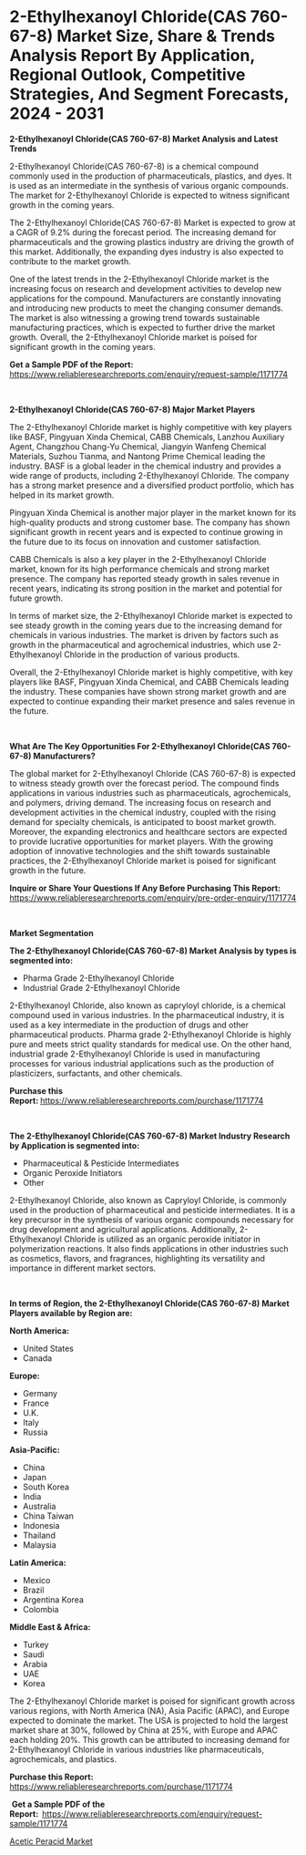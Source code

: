 <p><h1>2-Ethylhexanoyl Chloride(CAS 760-67-8) Market Size, Share & Trends Analysis Report By Application, Regional Outlook, Competitive Strategies, And Segment Forecasts, 2024 - 2031</h1></p><p><strong>2-Ethylhexanoyl Chloride(CAS 760-67-8) Market Analysis and Latest Trends</strong></p>
<p><p>2-Ethylhexanoyl Chloride(CAS 760-67-8) is a chemical compound commonly used in the production of pharmaceuticals, plastics, and dyes. It is used as an intermediate in the synthesis of various organic compounds. The market for 2-Ethylhexanoyl Chloride is expected to witness significant growth in the coming years.</p><p>The 2-Ethylhexanoyl Chloride(CAS 760-67-8) Market is expected to grow at a CAGR of 9.2% during the forecast period. The increasing demand for pharmaceuticals and the growing plastics industry are driving the growth of this market. Additionally, the expanding dyes industry is also expected to contribute to the market growth.</p><p>One of the latest trends in the 2-Ethylhexanoyl Chloride market is the increasing focus on research and development activities to develop new applications for the compound. Manufacturers are constantly innovating and introducing new products to meet the changing consumer demands. The market is also witnessing a growing trend towards sustainable manufacturing practices, which is expected to further drive the market growth. Overall, the 2-Ethylhexanoyl Chloride market is poised for significant growth in the coming years.</p></p>
<p><strong>Get a Sample PDF of the Report:&nbsp;</strong> <a href="https://www.reliableresearchreports.com/enquiry/request-sample/1171774">https://www.reliableresearchreports.com/enquiry/request-sample/1171774</a></p>
<p>&nbsp;</p>
<p><strong>2-Ethylhexanoyl Chloride(CAS 760-67-8) Major Market Players</strong></p>
<p><p>The 2-Ethylhexanoyl Chloride market is highly competitive with key players like BASF, Pingyuan Xinda Chemical, CABB Chemicals, Lanzhou Auxiliary Agent, Changzhou Chang-Yu Chemical, Jiangyin Wanfeng Chemical Materials, Suzhou Tianma, and Nantong Prime Chemical leading the industry. BASF is a global leader in the chemical industry and provides a wide range of products, including 2-Ethylhexanoyl Chloride. The company has a strong market presence and a diversified product portfolio, which has helped in its market growth.</p><p>Pingyuan Xinda Chemical is another major player in the market known for its high-quality products and strong customer base. The company has shown significant growth in recent years and is expected to continue growing in the future due to its focus on innovation and customer satisfaction.</p><p>CABB Chemicals is also a key player in the 2-Ethylhexanoyl Chloride market, known for its high performance chemicals and strong market presence. The company has reported steady growth in sales revenue in recent years, indicating its strong position in the market and potential for future growth.</p><p>In terms of market size, the 2-Ethylhexanoyl Chloride market is expected to see steady growth in the coming years due to the increasing demand for chemicals in various industries. The market is driven by factors such as growth in the pharmaceutical and agrochemical industries, which use 2-Ethylhexanoyl Chloride in the production of various products.</p><p>Overall, the 2-Ethylhexanoyl Chloride market is highly competitive, with key players like BASF, Pingyuan Xinda Chemical, and CABB Chemicals leading the industry. These companies have shown strong market growth and are expected to continue expanding their market presence and sales revenue in the future.</p></p>
<p>&nbsp;</p>
<p><strong>What Are The Key Opportunities For 2-Ethylhexanoyl Chloride(CAS 760-67-8) Manufacturers?</strong></p>
<p><p>The global market for 2-Ethylhexanoyl Chloride (CAS 760-67-8) is expected to witness steady growth over the forecast period. The compound finds applications in various industries such as pharmaceuticals, agrochemicals, and polymers, driving demand. The increasing focus on research and development activities in the chemical industry, coupled with the rising demand for specialty chemicals, is anticipated to boost market growth. Moreover, the expanding electronics and healthcare sectors are expected to provide lucrative opportunities for market players. With the growing adoption of innovative technologies and the shift towards sustainable practices, the 2-Ethylhexanoyl Chloride market is poised for significant growth in the future.</p></p>
<p><strong>Inquire or Share Your Questions If Any Before Purchasing This Report:</strong> <a href="https://www.reliableresearchreports.com/enquiry/pre-order-enquiry/1171774">https://www.reliableresearchreports.com/enquiry/pre-order-enquiry/1171774</a></p>
<p>&nbsp;</p>
<p><strong>Market Segmentation</strong></p>
<p><strong>The 2-Ethylhexanoyl Chloride(CAS 760-67-8) Market Analysis by types is segmented into:</strong></p>
<p><ul><li>Pharma Grade 2-Ethylhexanoyl Chloride</li><li>Industrial Grade 2-Ethylhexanoyl Chloride</li></ul></p>
<p><p>2-Ethylhexanoyl Chloride, also known as capryloyl chloride, is a chemical compound used in various industries. In the pharmaceutical industry, it is used as a key intermediate in the production of drugs and other pharmaceutical products. Pharma grade 2-Ethylhexanoyl Chloride is highly pure and meets strict quality standards for medical use. On the other hand, industrial grade 2-Ethylhexanoyl Chloride is used in manufacturing processes for various industrial applications such as the production of plasticizers, surfactants, and other chemicals.</p></p>
<p><strong>Purchase this Report:&nbsp;</strong><a href="https://www.reliableresearchreports.com/purchase/1171774">https://www.reliableresearchreports.com/purchase/1171774</a></p>
<p>&nbsp;</p>
<p><strong>The 2-Ethylhexanoyl Chloride(CAS 760-67-8) Market Industry Research by Application is segmented into:</strong></p>
<p><ul><li>Pharmaceutical & Pesticide Intermediates</li><li>Organic Peroxide Initiators</li><li>Other</li></ul></p>
<p><p>2-Ethylhexanoyl Chloride, also known as Capryloyl Chloride, is commonly used in the production of pharmaceutical and pesticide intermediates. It is a key precursor in the synthesis of various organic compounds necessary for drug development and agricultural applications. Additionally, 2-Ethylhexanoyl Chloride is utilized as an organic peroxide initiator in polymerization reactions. It also finds applications in other industries such as cosmetics, flavors, and fragrances, highlighting its versatility and importance in different market sectors.</p></p>
<p>&nbsp;</p>
<p><strong>In terms of Region, the 2-Ethylhexanoyl Chloride(CAS 760-67-8) Market Players available by Region are:</strong></p>
<p>
    <p> <strong> North America: </strong>
        <ul>
            <li>United States</li>
            <li>Canada</li>
        </ul>
        </p> 
    <p> <strong> Europe: </strong>
        <ul>
            <li>Germany</li>
            <li>France</li>
            <li>U.K.</li>
            <li>Italy</li>
            <li>Russia</li>
        </ul>
        </p> 
    <p> <strong> Asia-Pacific: </strong>
        <ul>
            <li>China</li>
            <li>Japan</li>
            <li>South Korea</li>
            <li>India</li>
            <li>Australia</li>
            <li>China Taiwan</li>
            <li>Indonesia</li>
            <li>Thailand</li>
            <li>Malaysia</li>
        </ul>
        </p> 
    <p> <strong> Latin America: </strong>
        <ul>
            <li>Mexico</li>
            <li>Brazil</li>
            <li>Argentina Korea</li>
            <li>Colombia</li>
        </ul>
        </p> 
    <p> <strong> Middle East & Africa: </strong>
        <ul>
            <li>Turkey</li>
            <li>Saudi</li>
            <li>Arabia</li>
            <li>UAE</li>
            <li>Korea</li>
        </ul>
    </p>
    </p>
<p><p>The 2-Ethylhexanoyl Chloride market is poised for significant growth across various regions, with North America (NA), Asia Pacific (APAC), and Europe expected to dominate the market. The USA is projected to hold the largest market share at 30%, followed by China at 25%, with Europe and APAC each holding 20%. This growth can be attributed to increasing demand for 2-Ethylhexanoyl Chloride in various industries like pharmaceuticals, agrochemicals, and plastics.</p></p>
<p><strong>Purchase this Report: </strong><a href="https://www.reliableresearchreports.com/purchase/1171774">https://www.reliableresearchreports.com/purchase/1171774</a></p>
<p>&nbsp;<strong>Get a Sample PDF of the Report:&nbsp;&nbsp;</strong><a href="https://www.reliableresearchreports.com/enquiry/request-sample/1171774">https://www.reliableresearchreports.com/enquiry/request-sample/1171774</a></p>
<p><strong></strong></p>
<p><p><a href="https://github.com/lylyparadise/Market-Research-Report-List-2/blob/main/acetic-peracid-market.md">Acetic Peracid Market</a></p></p>